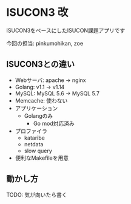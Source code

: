 # ISUCON3 改

ISUCON3をベースにしたISUCON課題アプリです

今回の担当: pinkumohikan, zoe


## ISUCON3との違い
* Webサーバ: apache -> nginx
* Golang: v1.1 -> v1.14
* MySQL: MySQL 5.6 -> MySQL 5.7
* Memcache: 使わない
* アプリケーション
    * Golangのみ
        * Go mod対応済み
* プロファイラ
    * kataribe
    * netdata
    * slow query
* 便利なMakefileを用意

## 動かし方
TODO: 気が向いたら書く

